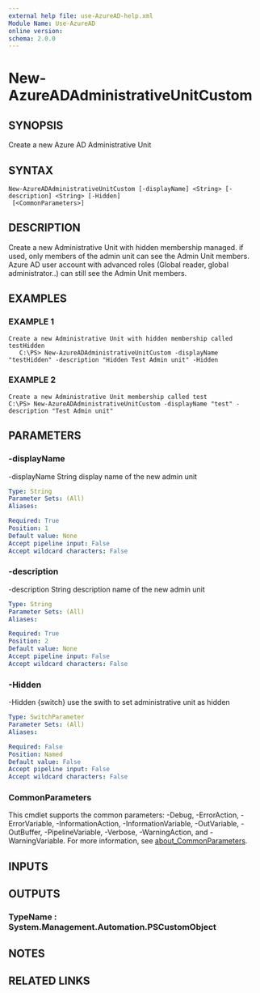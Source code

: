 ```yaml
---
external help file: use-AzureAD-help.xml
Module Name: Use-AzureAD
online version:
schema: 2.0.0
---
```


# New-AzureADAdministrativeUnitCustom

## SYNOPSIS
Create a new Azure AD Administrative Unit

## SYNTAX

```
New-AzureADAdministrativeUnitCustom [-displayName] <String> [-description] <String> [-Hidden]
 [<CommonParameters>]
```

## DESCRIPTION
Create a new Administrative Unit with hidden membership managed.
if used, only members of the admin unit can see the Admin Unit members.
Azure AD user account with advanced roles (Global reader, global administrator..) can still see the Admin Unit members.

## EXAMPLES

### EXAMPLE 1
```
Create a new Administrative Unit with hidden membership called testHidden
   C:\PS> New-AzureADAdministrativeUnitCustom -displayName "testHidden" -description "Hidden Test Admin unit" -Hidden
```

### EXAMPLE 2
```
Create a new Administrative Unit membership called test
C:\PS> New-AzureADAdministrativeUnitCustom -displayName "test" -description "Test Admin unit"
```

## PARAMETERS

### -displayName
-displayName String
   display name of the new admin unit

```yaml
Type: String
Parameter Sets: (All)
Aliases:

Required: True
Position: 1
Default value: None
Accept pipeline input: False
Accept wildcard characters: False
```

### -description
-description String
   description name of the new admin unit

```yaml
Type: String
Parameter Sets: (All)
Aliases:

Required: True
Position: 2
Default value: None
Accept pipeline input: False
Accept wildcard characters: False
```

### -Hidden
-Hidden {switch}
use the swith to set administrative unit as hidden

```yaml
Type: SwitchParameter
Parameter Sets: (All)
Aliases:

Required: False
Position: Named
Default value: False
Accept pipeline input: False
Accept wildcard characters: False
```

### CommonParameters
This cmdlet supports the common parameters: -Debug, -ErrorAction, -ErrorVariable, -InformationAction, -InformationVariable, -OutVariable, -OutBuffer, -PipelineVariable, -Verbose, -WarningAction, and -WarningVariable. For more information, see [about_CommonParameters](http://go.microsoft.com/fwlink/?LinkID=113216).

## INPUTS

## OUTPUTS

### TypeName : System.Management.Automation.PSCustomObject
## NOTES

## RELATED LINKS
